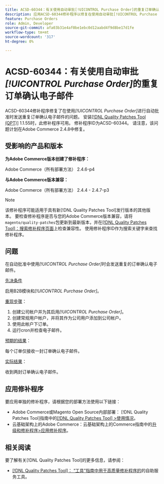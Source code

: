 ```yaml
---
title: ACSD-60344：有关使用自动审批[!UICONTROL Purchase Order]的重复订单确认电子邮件
description: 应用ACSD-60344修补程序以修复在使用自动审批[!UICONTROL Purchase Order]时发送重复订单确认电子邮件的Adobe Commerce问题。
feature: Purchase Orders
role: Admin, Developer
source-git-commit: afa03b31e4af0be1ebc0d12aabd4f9d8be17d1fe
workflow-type: tm+mt
source-wordcount: '317'
ht-degree: 0%

---
```


# ACSD-60344：有关使用自动审批&#x200B;*[!UICONTROL Purchase Order]*&#x200B;的重复订单确认电子邮件

ACSD-60344修补程序修复了在使用&#x200B;*[!UICONTROL Purchase Order]*&#x200B;进行自动批准时发送重复订单确认电子邮件的问题。 安装[[!DNL Quality Patches Tool (QPT)]](/help/tools/quality-patches-tool/quality-patches-tool-to-self-serve-quality-patches.md) 1.1.55时，此修补程序可用。 修补程序ID为ACSD-60344。 请注意，该问题计划在Adobe Commerce 2.4.8中修复。

## 受影响的产品和版本

**为Adobe Commerce版本创建了修补程序：**

Adobe Commerce（所有部署方法） 2.4.6-p4

**与Adobe Commerce版本兼容：**

Adobe Commerce（所有部署方法） 2.4.4 - 2.4.7-p3


>[!NOTE]
>
>该修补程序可能适用于具有新[!DNL Quality Patches Tool]发行版本的其他版本。 要检查修补程序是否与您的Adobe Commerce版本兼容，请将`magento/quality-patches`包更新到最新版本，并在[[!DNL Quality Patches Tool]：搜索修补程序页面](https://experienceleague.adobe.com/tools/commerce-quality-patches/index.html)上检查兼容性。 使用修补程序ID作为搜索关键字来查找修补程序。

## 问题

在自动批准中使用&#x200B;*[!UICONTROL Purchase Order]*&#x200B;时会发送重复的订单确认电子邮件。

<u>先决条件</u>

启用B2B模块和&#x200B;*[!UICONTROL Purchase Order]*。

<u>重现步骤</u>：

1. 创建公司帐户并为其启用&#x200B;*[!UICONTROL Purchase Order]*。
1. 创建常规用户帐户，并将其作为公司用户添加到公司帐户。
1. 使用此帐户下订单。
1. 运行cron并检查电子邮件。

<u>预期的结果</u>：

每个订单仅接收一封订单确认电子邮件。

<u>实际结果</u>：

收到两封订单确认电子邮件。

## 应用修补程序

要应用单独的修补程序，请根据您的部署方法使用以下链接：

* Adobe Commerce或Magento Open Source内部部署： [!DNL Quality Patches Tool]指南中的[[!DNL Quality Patches Tool] >使用情况](/help/tools/quality-patches-tool/usage.md)。
* 云基础架构上的Adobe Commerce：云基础架构上的Commerce指南中的[升级和修补程序>应用修补程序](https://experienceleague.adobe.com/docs/commerce-cloud-service/user-guide/develop/upgrade/apply-patches.html)。


## 相关阅读

要了解有关[!DNL Quality Patches Tool]的更多信息，请参阅：

* [[!DNL Quality Patches Tool]： “工具”指南中用于高质量修补程序的](/help/tools/quality-patches-tool/quality-patches-tool-to-self-serve-quality-patches.md)的自助服务工具。
